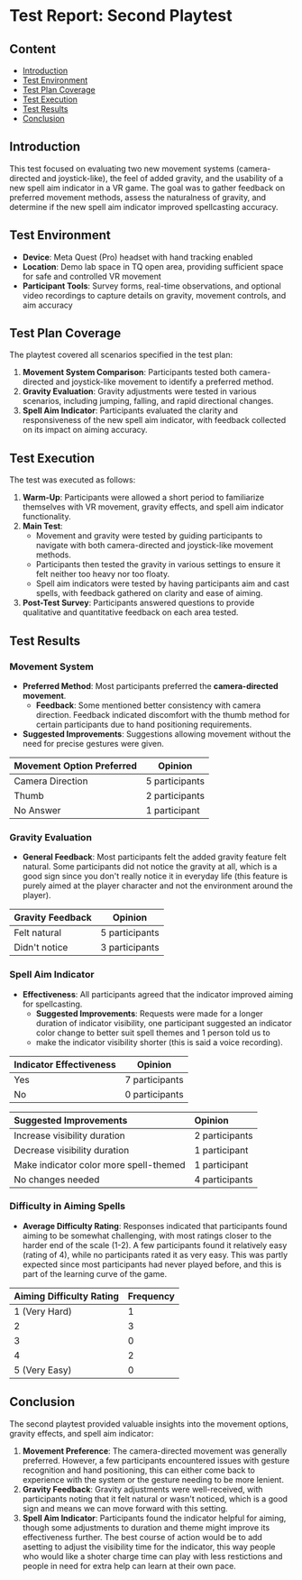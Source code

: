 # Test Report: Second Playtest

## Content
- [Introduction](#introduction)
- [Test Environment](#test-environment)
- [Test Plan Coverage](#test-plan-coverage)
- [Test Execution](#test-execution)
- [Test Results](#test-results)
- [Conclusion](#conclusion)


## Introduction
This test focused on evaluating two new movement systems (camera-directed and joystick-like), the feel of added gravity, and the usability of a new spell aim indicator in a VR game. The goal was to gather feedback on preferred movement methods, assess the naturalness of gravity, and determine if the new spell aim indicator improved spellcasting accuracy.


## Test Environment
- **Device**: Meta Quest (Pro) headset with hand tracking enabled
- **Location**: Demo lab space in TQ open area, providing sufficient space for safe and controlled VR movement
- **Participant Tools**: Survey forms, real-time observations, and optional video recordings to capture details on gravity, movement controls, and aim accuracy


## Test Plan Coverage
The playtest covered all scenarios specified in the test plan:
1. **Movement System Comparison**: Participants tested both camera-directed and joystick-like movement to identify a preferred method.
2. **Gravity Evaluation**: Gravity adjustments were tested in various scenarios, including jumping, falling, and rapid directional changes.
3. **Spell Aim Indicator**: Participants evaluated the clarity and responsiveness of the new spell aim indicator, with feedback collected on its impact on aiming accuracy.


## Test Execution
The test was executed as follows:
1. **Warm-Up**: Participants were allowed a short period to familiarize themselves with VR movement, gravity effects, and spell aim indicator functionality.
2. **Main Test**:
   - Movement and gravity were tested by guiding participants to navigate with both camera-directed and joystick-like movement methods.
   - Participants then tested the gravity in various settings to ensure it felt neither too heavy nor too floaty.
   - Spell aim indicators were tested by having participants aim and cast spells, with feedback gathered on clarity and ease of aiming.
3. **Post-Test Survey**: Participants answered questions to provide qualitative and quantitative feedback on each area tested.


## Test Results

### Movement System
- **Preferred Method**: Most participants preferred the **camera-directed movement**.
  - **Feedback**: Some mentioned better consistency with camera direction. Feedback indicated discomfort with the thumb method for certain participants due to hand positioning requirements.
- **Suggested Improvements**: Suggestions allowing movement without the need for precise gestures were given.

| Movement Option Preferred  | Opinion           |
|-|-|
| Camera Direction           | 5 participants    |
| Thumb                      | 2 participants    |
| No Answer                  | 1 participant     |

### Gravity Evaluation
- **General Feedback**: Most participants felt the added gravity feature felt natural. Some participants did not notice the gravity at all, which is a good sign since you don't really notice it in everyday life (this feature is purely aimed at the player character and not the environment around the player).

| Gravity Feedback     | Opinion       |
|-|-|
| Felt natural         | 5 participants |
| Didn't notice        | 3 participants |

### Spell Aim Indicator
- **Effectiveness**: All participants agreed that the indicator improved aiming for spellcasting.
  - **Suggested Improvements**: Requests were made for a longer duration of indicator visibility, one participant suggested an indicator color change to better suit spell themes and 1 person told us to
  - make the indicator visibility shorter (this is said a voice recording). 

| Indicator Effectiveness | Opinion       |
|-|-|
| Yes                     | 7 participants|
| No                      | 0 participants|

| Suggested Improvements                            | Opinion                                     |
|:-                                                 |:-                                           |
| Increase visibility duration                      | 2 participants                              |
| Decrease visibility duration                      | 1 participant                               |
| Make indicator color more spell-themed            | 1 participant                               |
| No changes needed                                 | 4 participants                              |

### Difficulty in Aiming Spells
- **Average Difficulty Rating**: Responses indicated that participants found aiming to be somewhat challenging, with most ratings closer to the harder end of the scale (1-2).
A few participants found it relatively easy (rating of 4), while no participants rated it as very easy. This was partly expected since most participants had never played before,
and this is part of the learning curve of the game.

| Aiming Difficulty Rating | Frequency |
|--------------------------|-----------|
| 1 (Very Hard)            | 1         |
| 2                        | 3         |
| 3                        | 0         |
| 4                        | 2         |
| 5 (Very Easy)            | 0         |


## Conclusion
The second playtest provided valuable insights into the movement options, gravity effects, and spell aim indicator:
1. **Movement Preference**: The camera-directed movement was generally preferred. However, a few participants encountered issues with gesture recognition and hand positioning,
this can either come back to experience with the system or the gesture needing to be more lenient.
3. **Gravity Feedback**: Gravity adjustments were well-received, with participants noting that it felt natural or wasn't noticed, which is a good sign and means we can move forward with this setting.
4. **Spell Aim Indicator**: Participants found the indicator helpful for aiming, though some adjustments to duration and theme might improve its effectiveness further. The best course of action would
be to add asetting to adjust the visibility time for the indicator, this way people who would like a shoter charge time can play with less restictions and people in need for extra help can learn at their own pace.

